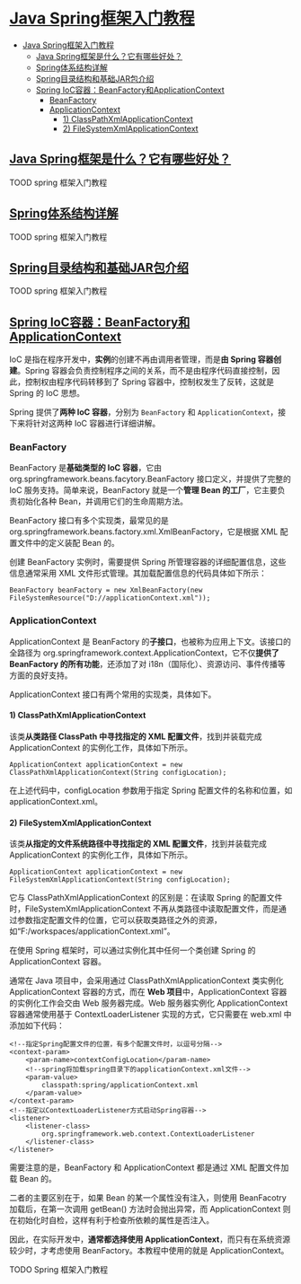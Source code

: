 # [Java Spring框架入门教程](http://c.biancheng.net/spring/)

- [Java Spring框架入门教程](#java-spring框架入门教程)
  - [Java Spring框架是什么？它有哪些好处？](#java-spring框架是什么它有哪些好处)
  - [Spring体系结构详解](#spring体系结构详解)
  - [Spring目录结构和基础JAR包介绍](#spring目录结构和基础jar包介绍)
  - [Spring IoC容器：BeanFactory和ApplicationContext](#spring-ioc容器beanfactory和applicationcontext)
    - [BeanFactory](#beanfactory)
    - [ApplicationContext](#applicationcontext)
      - [1) ClassPathXmlApplicationContext](#1-classpathxmlapplicationcontext)
      - [2) FileSystemXmlApplicationContext](#2-filesystemxmlapplicationcontext)

## [Java Spring框架是什么？它有哪些好处？](http://c.biancheng.net/view/4241.html)

TOOD spring 框架入门教程

## [Spring体系结构详解](http://c.biancheng.net/view/4242.html)

TOOD spring 框架入门教程

## [Spring目录结构和基础JAR包介绍](http://c.biancheng.net/view/4244.html)

TOOD spring 框架入门教程

## [Spring IoC容器：BeanFactory和ApplicationContext](http://c.biancheng.net/view/4248.html)

IoC 是指在程序开发中，**实例**的创建不再由调用者管理，而是**由 Spring 容器创建**。Spring 容器会负责控制程序之间的关系，而不是由程序代码直接控制，因此，控制权由程序代码转移到了 Spring 容器中，控制权发生了反转，这就是 Spring 的 IoC 思想。

Spring 提供了**两种 IoC 容器**，分别为 `BeanFactory` 和 `ApplicationContext`，接下来将针对这两种 IoC 容器进行详细讲解。

### BeanFactory

BeanFactory 是**基础类型的 IoC 容器**，它由 org.springframework.beans.facytory.BeanFactory 接口定义，并提供了完整的 IoC 服务支持。简单来说，BeanFactory 就是一个**管理 Bean 的工厂**，它主要负责初始化各种 Bean，并调用它们的生命周期方法。

BeanFactory 接口有多个实现类，最常见的是 org.springframework.beans.factory.xml.XmlBeanFactory，它是根据 XML 配置文件中的定义装配 Bean 的。

创建 BeanFactory 实例时，需要提供 Spring 所管理容器的详细配置信息，这些信息通常采用 XML 文件形式管理。其加载配置信息的代码具体如下所示：

    BeanFactory beanFactory = new XmlBeanFactory(new FileSystemResource("D://applicationContext.xml"));

### ApplicationContext

ApplicationContext 是 BeanFactory 的**子接口**，也被称为应用上下文。该接口的全路径为 org.springframework.context.ApplicationContext，它不仅**提供了 BeanFactory 的所有功能**，还添加了对 i18n（国际化）、资源访问、事件传播等方面的良好支持。

ApplicationContext 接口有两个常用的实现类，具体如下。

#### 1) ClassPathXmlApplicationContext

该类**从类路径 ClassPath 中寻找指定的 XML 配置文件**，找到并装载完成 ApplicationContext 的实例化工作，具体如下所示。

    ApplicationContext applicationContext = new ClassPathXmlApplicationContext(String configLocation);

在上述代码中，configLocation 参数用于指定 Spring 配置文件的名称和位置，如 applicationContext.xml。

#### 2) FileSystemXmlApplicationContext

该类**从指定的文件系统路径中寻找指定的 XML 配置文件**，找到并装载完成 ApplicationContext 的实例化工作，具体如下所示。

    ApplicationContext applicationContext = new FileSystemXmlApplicationContext(String configLocation);

它与 ClassPathXmlApplicationContext 的区别是：在读取 Spring 的配置文件时，FileSystemXmlApplicationContext 不再从类路径中读取配置文件，而是通过参数指定配置文件的位置，它可以获取类路径之外的资源，如“F:/workspaces/applicationContext.xml”。

在使用 Spring 框架时，可以通过实例化其中任何一个类创建 Spring 的 ApplicationContext 容器。

通常在 Java 项目中，会采用通过 ClassPathXmlApplicationContext 类实例化 ApplicationContext 容器的方式，而在 **Web 项目**中，ApplicationContext 容器的实例化工作会交由 Web 服务器完成。Web 服务器实例化 ApplicationContext 容器通常使用基于 ContextLoaderListener 实现的方式，它只需要在 web.xml 中添加如下代码：

    <!--指定Spring配置文件的位置，有多个配置文件时，以逗号分隔-->
    <context-param>
        <param-name>contextConfigLocation</param-name>
        <!--spring将加载spring目录下的applicationContext.xml文件-->
        <param-value>
            classpath:spring/applicationContext.xml
        </param-value>
    </context-param>
    <!--指定以ContextLoaderListener方式启动Spring容器-->
    <listener>
        <listener-class>
            org.springframework.web.context.ContextLoaderListener
        </listener-class>
    </listener>

需要注意的是，BeanFactory 和 ApplicationContext 都是通过 XML 配置文件加载 Bean 的。

二者的主要区别在于，如果 Bean 的某一个属性没有注入，则使用 BeanFacotry 加载后，在第一次调用 getBean() 方法时会抛出异常，而 ApplicationContext 则在初始化时自检，这样有利于检查所依赖的属性是否注入。

因此，在实际开发中，**通常都选择使用 ApplicationContext**，而只有在系统资源较少时，才考虑使用 BeanFactory。本教程中使用的就是 ApplicationContext。











TODO Spring 框架入门教程